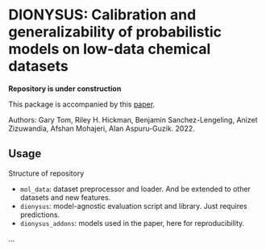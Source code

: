 # DIONYSUS: Calibration and generalizability of probabilistic models on low-data chemical datasets

**Repository is under construction**

This package is accompanied by this [paper](link_here).

Authors: Gary Tom, Riley H. Hickman, Benjamin Sanchez-Lengeling, Anizet Zizuwandia, Afshan Mohajeri, Alan Aspuru-Guzik. 2022.

## Usage

Structure of repository
- `mol_data`: dataset preprocessor and loader. And be extended to other datasets and new features.
- `dionysus`: model-agnostic evaluation script and library. Just requires predictions.
- `dionysus_addons`: models used in the paper, here for reproducibility.


...



